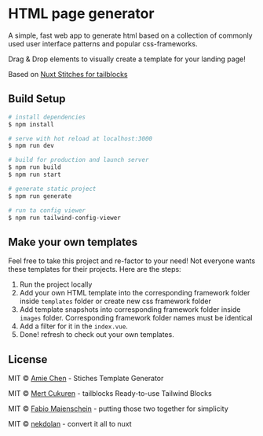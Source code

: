 # HTML page generator

A simple, fast web app to generate html based on a collection of commonly used user interface patterns and popular css-frameworks.

Drag & Drop elements to visually create a template for your landing page!

Based on [Nuxt Stitches for tailblocks](https://nekdolan.github.io/nuxt-stitches-for-tailblocks/)

## Build Setup

```bash
# install dependencies
$ npm install

# serve with hot reload at localhost:3000
$ npm run dev

# build for production and launch server
$ npm run build
$ npm run start

# generate static project
$ npm run generate

# run ta config viewer
$ npm run tailwind-config-viewer
```

## Make your own templates

Feel free to take this project and re-factor to your need! Not everyone wants these templates for their projects. Here are the steps:

1. Run the project locally
2. Add your own HTML template into the corresponding framework folder inside `templates` folder or create new css framework folder
3. Add template snapshots into corresponding framework folder inside `images` folder. Corresponding framework folder names must be identical
4. Add a filter for it in the `index.vue`.
5. Done! refresh to check out your own templates.

## License

MIT © [Amie Chen](https://amie-chen.com) - Stiches Template Generator

MIT © [Mert Cukuren](https://mertjf.github.io/tailblocks/) - tailblocks Ready-to-use Tailwind Blocks

MIT © [Fabio Maienschein](https://maienschein.tech/) - putting those two together for simplicity

MIT © [nekdolan](https://github.com/nekdolan) - convert it all to nuxt
